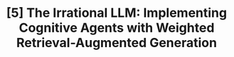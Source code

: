 ---
title: "[5] The Irrational LLM: Implementing Cognitive Agents with Weighted Retrieval-Augmented Generation"
collection: publications
permalink: /publication/2025-06-irrational
venue: 'ICCCN 2025'
paperurl: ''
citation: 'Dachun Sun, You Lyu, Jinning Li, Xinyi Liu, Denizhan Kara, Christian Lebiere, Tarek Abdelzaher. (2025). &quot;The Irrational LLM: Implementing Cognitive Agents with Weighted Retrieval-Augmented Generation.&quot; <i>ICCCN 2025</i>.'
--- 